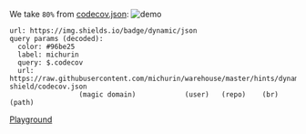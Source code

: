 We take `80%` from [codecov.json](codecov.json):
![demo](https://img.shields.io/badge/dynamic/json?color=%2396be25&label=michurin&query=%24.codecov&url=https%3A%2F%2Fraw.githubusercontent.com%2Fmichurin%2Fwarehouse%2Fmaster%2Fhints%2Fdynamic-shield%2Fcodecov.json)

```
url: https://img.shields.io/badge/dynamic/json
query params (decoded):
  color: #96be25
  label: michurin
  query: $.codecov
  url:   https://raw.githubusercontent.com/michurin/warehouse/master/hints/dynamic-shield/codecov.json
                 (magic domain)            (user)   (repo)    (br)   (path)
```

[Playground](https://shields.io/#your-badge)
